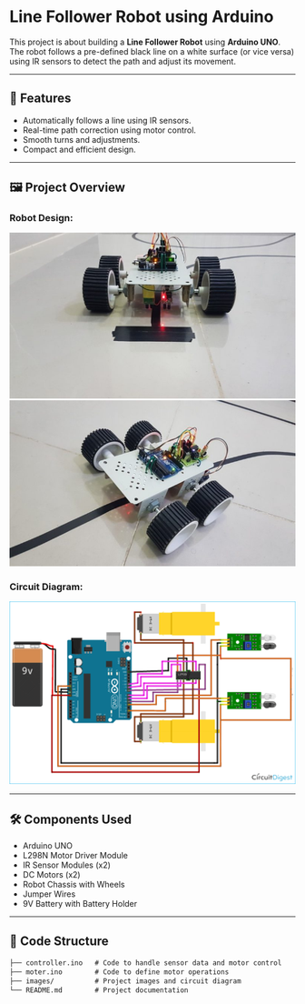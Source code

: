 # Line Follower Robot using Arduino

This project is about building a **Line Follower Robot** using **Arduino UNO**. The robot follows a pre-defined black line on a white surface (or vice versa) using IR sensors to detect the path and adjust its movement.

---

## 🚀 Features
- Automatically follows a line using IR sensors.
- Real-time path correction using motor control.
- Smooth turns and adjustments.
- Compact and efficient design.

---

## 🖼️ Project Overview
### Robot Design:
![Line Follower Robot](./img/Arduino-Line-Follower-Robot-Image-10-760x440.jpg)
![Line Follower Robot in Action](./img/Arduino-Line-Follower-Robot-Image-9-760x440.jpg)

### Circuit Diagram:
![Circuit Diagram](./img/Line-Follower-Circuit-Diagram.png)

---

## 🛠️ Components Used
- Arduino UNO
- L298N Motor Driver Module
- IR Sensor Modules (x2)
- DC Motors (x2)
- Robot Chassis with Wheels
- Jumper Wires
- 9V Battery with Battery Holder

---

## 📁 Code Structure
```plaintext
├── controller.ino   # Code to handle sensor data and motor control
├── moter.ino        # Code to define motor operations
├── images/          # Project images and circuit diagram
└── README.md        # Project documentation
